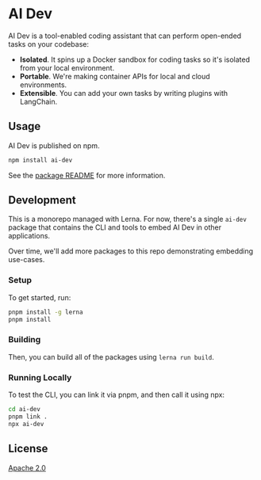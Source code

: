 # AI Dev

AI Dev is a tool-enabled coding assistant that can perform open-ended tasks on your codebase:

- **Isolated**. It spins up a Docker sandbox for coding tasks so it's isolated from your local environment.
- **Portable**. We're making container APIs for local and cloud environments.
- **Extensible**. You can add your own tasks by writing plugins with LangChain.

## Usage

AI Dev is published on npm.

```bash
npm install ai-dev
```

See the [package README](./ai-dev/README.md) for more information.

## Development

This is a monorepo managed with Lerna. For now, there's a single `ai-dev` package that contains the CLI and tools to embed AI Dev in other applications.

Over time, we'll add more packages to this repo demonstrating embedding use-cases.

### Setup

To get started, run:

```bash
pnpm install -g lerna
pnpm install
```

### Building

Then, you can build all of the packages using `lerna run build`.

### Running Locally

To test the CLI, you can link it via pnpm, and then call it using npx:

```bash
cd ai-dev
pnpm link .
npx ai-dev
```

## License

[Apache 2.0](./LICENSE)
